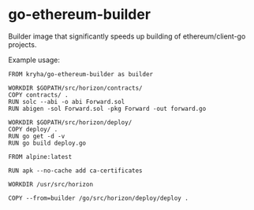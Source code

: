 # go-ethereum-builder

Builder image that significantly speeds up building of ethereum/client-go projects.

Example usage:

```
FROM kryha/go-ethereum-builder as builder

WORKDIR $GOPATH/src/horizon/contracts/
COPY contracts/ .
RUN solc --abi -o abi Forward.sol
RUN abigen -sol Forward.sol -pkg Forward -out forward.go 

WORKDIR $GOPATH/src/horizon/deploy/
COPY deploy/ .
RUN go get -d -v
RUN go build deploy.go

FROM alpine:latest

RUN apk --no-cache add ca-certificates

WORKDIR /usr/src/horizon

COPY --from=builder /go/src/horizon/deploy/deploy .
```
